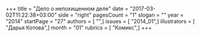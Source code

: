 +++
title = "Дело о непохищенном деле"
date = "2017-03-02T11:22:38+03:00"
side = "right"
pagesCount = "1"
slogan = ""
year = "2014"
startPage = "27"
authors = [ "",]
issues = [ "2014_01",]
illustrators = [ "Дарья Котова",]
month = "01"
rubrics = [ "Комикс",]
+++

